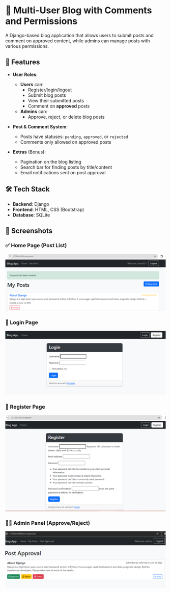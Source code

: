 # 📝 Multi-User Blog with Comments and Permissions

A Django-based blog application that allows users to submit posts and comment on approved content, while admins can manage posts with various permissions.

## 🚀 Features

- **User Roles**:
  - **Users** can:
    - Register/login/logout
    - Submit blog posts
    - View their submitted posts
    - Comment on **approved** posts
  - **Admins** can:
    - Approve, reject, or delete blog posts

- **Post & Comment System**:
  - Posts have statuses: `pending`, `approved`, or `rejected`
  - Comments only allowed on approved posts

- **Extras** (Bonus):
  - Pagination on the blog listing
  - Search bar for finding posts by title/content
  - Email notifications sent on post approval

## 🛠️ Tech Stack

- **Backend**: Django
- **Frontend**: HTML, CSS (Bootstrap)
- **Database**: SQLite

## 📸 Screenshots

### ✅ Home Page (Post List)
![Home Page](screenshots/home.png)

### 📝 Login Page
![Login Page](screenshots/login.png)

### 🔐 Register Page
![Register](screenshots/register.png)

### 🧑‍💼 Admin Panel (Approve/Reject)
![Admin Panel](screenshots/post_approval.png)





